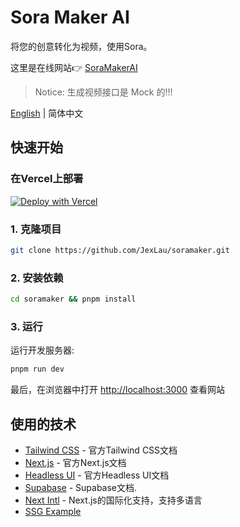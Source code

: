 # Sora Maker AI

将您的创意转化为视频，使用Sora。

这里是在线网站👉 [SoraMakerAI](https://soramaker.ai)

> Notice: 生成视频接口是 Mock 的!!!


<div align="left">

[English](https://github.com/JexLau/soramaker/blob/main/README.md) | 简体中文

## 快速开始

### 在Vercel上部署

[![Deploy with Vercel](https://vercel.com/button)](https://vercel.com/new/import?s=https%3A%2F%2Fgithub.com%2FJexLau%2Fsoramaker&hasTrialAvailable=1&showOptionalTeamCreation=false&project-name=soramaker&framework=nextjs&totalProjects=1&remainingProjects=1)


### 1. 克隆项目

```bash
git clone https://github.com/JexLau/soramaker.git
```

### 2. 安装依赖

```bash
cd soramaker && pnpm install
```

### 3. 运行

运行开发服务器:

```bash
pnpm run dev
```

最后，在浏览器中打开 [http://localhost:3000](http://localhost:3000) 查看网站

## 使用的技术

- [Tailwind CSS](https://tailwindcss.com/docs) - 官方Tailwind CSS文档
- [Next.js](https://nextjs.org/docs) - 官方Next.js文档
- [Headless UI](https://headlessui.dev) - 官方Headless UI文档
- [Supabase](https://supabase.com) - Supabase文档. 
- [Next Intl](https://next-intl-docs.vercel.app/) - Next.js的国际化支持，支持多语言
- [SSG Example]()